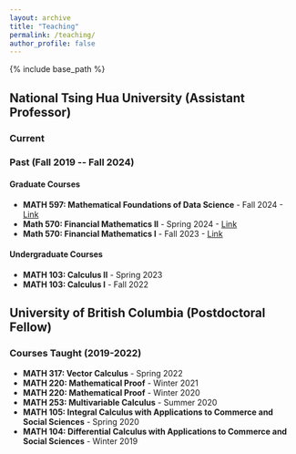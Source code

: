 ```yaml
---
layout: archive
title: "Teaching"
permalink: /teaching/
author_profile: false
---
```


{% include base_path %}


## National Tsing Hua University (Assistant Professor)

### Current


### Past (Fall 2019 -- Fall 2024)

#### Graduate Courses
* **MATH 597: Mathematical Foundations of Data Science** - Fall 2024 - [Link](MATH597.md)
* **Math 570: Financial Mathematics II** - Spring 2024 - [Link](https://beaded-antique-299.notion.site/Financial-Mathematics-II-64be834e112d4d49ba4e9a0052240220)
* **Math 570: Financial Mathematics I** - Fall 2023 - [Link](https://beaded-antique-299.notion.site/Financial-Mathematics-I-96824edf692a4986aa6c3b98ae014ac6)

#### Undergraduate Courses
* **MATH 103: Calculus II** - Spring 2023
* **MATH 103: Calculus I** - Fall 2022



## University of British Columbia (Postdoctoral Fellow)
### Courses Taught (2019-2022)
* **MATH 317: Vector Calculus** - Spring 2022
* **MATH 220: Mathematical Proof** - Winter 2021
* **MATH 220: Mathematical Proof** - Winter 2020
* **MATH 253: Multivariable Calculus** - Summer 2020
* **MATH 105: Integral Calculus with Applications to Commerce and Social Sciences** - Spring 2020
* **MATH 104: Differential Calculus with Applications to Commerce and Social Sciences** - Winter 2019